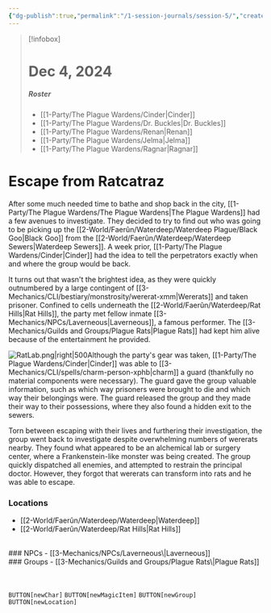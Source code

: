 ```yaml
---
{"dg-publish":true,"permalink":"/1-session-journals/session-5/","created":"2025-02-23T00:43:16.451-05:00","updated":"2025-02-25T13:41:18.893-05:00"}
---
```


>[!infobox]
># Dec 4, 2024
>##### Roster
>- [[1-Party/The Plague Wardens/Cinder\|Cinder]]
>- [[1-Party/The Plague Wardens/Dr. Buckles\|Dr. Buckles]]
>- [[1-Party/The Plague Wardens/Renan\|Renan]]
>- [[1-Party/The Plague Wardens/Jelma\|Jelma]]
>- [[1-Party/The Plague Wardens/Ragnar\|Ragnar]]
# Escape from Ratcatraz
After some much needed time to bathe and shop back in the city, [[1-Party/The Plague Wardens/The Plague Wardens\|The Plague Wardens]] had a few avenues to investigate. They decided to try to find out who was going to be picking up the [[2-World/Faerûn/Waterdeep/Waterdeep Plague/Black Goo\|Black Goo]] from the [[2-World/Faerûn/Waterdeep/Waterdeep Sewers\|Waterdeep Sewers]]. A week prior, [[1-Party/The Plague Wardens/Cinder\|Cinder]] had the idea to tell the perpetrators exactly when and where the group would be back.

It turns out that wasn't the brightest idea, as they were quickly outnumbered by a large contingent of [[3-Mechanics/CLI/bestiary/monstrosity/wererat-xmm\|Wererats]] and taken prisoner. Confined to cells underneath the [[2-World/Faerûn/Waterdeep/Rat Hills\|Rat Hills]], the party met fellow inmate [[3-Mechanics/NPCs/Laverneous\|Laverneous]], a famous performer. The [[3-Mechanics/Guilds and Groups/Plague Rats\|Plague Rats]] had kept him alive because of the entertainment he provided.

![RatLab.png|right|500](/img/user/z_Assets/RatLab.png)Although the party's gear was taken, [[1-Party/The Plague Wardens/Cinder\|Cinder]] was able to [[3-Mechanics/CLI/spells/charm-person-xphb\|charm]] a guard (thankfully no material components were necessary). The guard gave the group valuable information, such as which way prisoners were brought to die and which way their belongings were. The guard released the group and they made their way to their possessions, where they also found a hidden exit to the sewers.

Torn between escaping with their lives and furthering their investigation, the group went back to investigate despite overwhelming numbers of wererats nearby. They found what appeared to be an alchemical lab or surgery center, where a Frankenstein-like monster was being created. The group quickly dispatched all enemies, and attempted to restrain the principal doctor. However, they forgot that wererats can transform into rats and he was able to escape.
<br>
### Locations

- [[2-World/Faerûn/Waterdeep/Waterdeep\|Waterdeep]]
- [[2-World/Faerûn/Waterdeep/Rat Hills\|Rat Hills]]
<br>
### NPCs
- [[3-Mechanics/NPCs/Laverneous\|Laverneous]]<br>
### Groups
- [[3-Mechanics/Guilds and Groups/Plague Rats\|Plague Rats]]
<br><br><br>


`BUTTON[newChar]` `BUTTON[newMagicItem]` `BUTTON[newGroup]` `BUTTON[newLocation]`